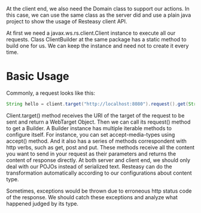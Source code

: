 At the client end, we also need the Domain class to support our actions. In this case, we can use the same class as the server did and use a plain java project to show the usage of Resteasy client API. 


At first we need a javax.ws.rs.client.Client instance to execute all our requests. Class ClientBuilder at the same package has a static method to build one for us. We can keep the instance and need not to create it every time.


# Basic Usage
Commonly, a request looks like this:
```Java
String hello = client.target("http://localhost:8080").request().get(String.class);
```
Client.target() method receives the URI of the target of the request to be sent and return a WebTarget Object. Then we can call its request() method to get a Builder. A Builder instance has multiple iterable methods to configure itself. For instance, you can set accept-media-types using accept() method. And it also has a series of methods correspondent with http verbs, such as get, post and put. These methods receive all the content you want to send in your request as their parameters and returns the content of response directly. At both server and client end, we should only deal with our POJOs instead of serialized text. Resteasy can do the transformation automatically according to our configurations about content type.


Sometimes, exceptions would be thrown due to erroneous http status code of the response. We should catch these exceptions and analyze what happened judged by its type.
